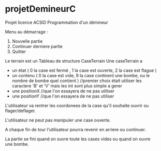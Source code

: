 # projetDemineurC
Projet licence ACSID
Programmation d'un démineur

Menu au démarrage :

1) Nouvelle partie
2) Continuer derniere partie
3) Quitter

Le terrain est un Tableau de structure CaseTerrain
Une caseTerrain a 
- un état ( 0 la case est fermé , 1 la case est ouverte, 2 la case est flague )
- un contenu ( 0 la case est vide, 9 la case continent une bombe, ou le nombre de bombe quel contient ) //premier choix était utiliser les caractere 'B' et 'V' mais les int sont plus simple a gerer
- une positionX //que l'on essayera de ne pas utiliser 
- une positionY //que l'on essayera de ne pas utiliser 

L'utilisateur va rentrer les coordonees de la case qu'il souhaite ouvrir ou flager/deflager.

L'utilisateur ne peut pas manipuler une case ouverte.

A chaque fin de tour l'utilisateur pourra revenir en arriere ou continuer.

La partie se fini quand on ouvre toute les cases vides ou quand on ouvre une bombe.


